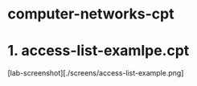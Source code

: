 # computer-networks-cpt

# 1. access-list-examlpe.cpt

[lab-screenshot][./screens/access-list-example.png]
